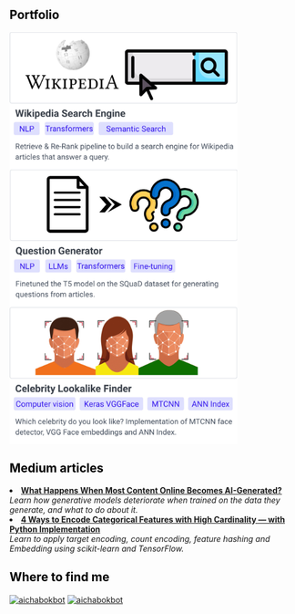 ## <span style="color:black">Portfolio</span>

<a href="https://github.com/aichabokbot/wikipedia-search-engine" target="_blank"><img align="center" src="img/wikipedia_search_engine_preview.jpeg" alt="aichabokbot" width="400" /></a> <a href="https://github.com/aichabokbot/question-generation" target="_blank"><img align="center" src="img/question_generator_preview.jpeg" alt="aichabokbot" width="400" /></a>
<a href="https://github.com/aichabokbot/celebrity-lookalike" target="_blank"><img align="center" src="img/celebrity_lookalike_preview.jpeg" alt="aichabokbot" width="400" /></a>



## <span style="color:black">Medium articles</span>
<li><a href="https://towardsdatascience.com/what-happens-when-most-content-online-becomes-ai-generated-684dde2a150d" target="_blank"><b>What Happens When Most Content Online Becomes AI-Generated?</b></a><br/><i>Learn how generative models deteriorate when trained on the data they generate, and what to do about it.</i></li>

<li><a href="https://towardsdatascience.com/4-ways-to-encode-categorical-features-with-high-cardinality-1bc6d8fd7b13" target="_blank"><b>4 Ways to Encode Categorical Features with High Cardinality — with Python Implementation</b></a><br/><i>Learn to apply target encoding, count encoding, feature hashing and Embedding using scikit-learn and TensorFlow.</i></li>



## <span style="color:black">Where to find me</span>
<a href="https://linkedin.com/in/aichabokbot" target="_blank"><img align="center" src="https://raw.githubusercontent.com/rahuldkjain/github-profile-readme-generator/master/src/images/icons/Social/linked-in-alt.svg" alt="aichabokbot" height="30" width="40" /></a> <a href="https://medium.com/@aichabokbot" target="_blank"><img align="center" src="https://cdn-icons-png.flaticon.com/512/5968/5968906.png" alt="aichabokbot" height="30" width="30" /></a>
